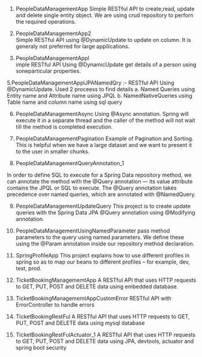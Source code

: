 1. PeopleDataManagementApp 
 Simple RESTful API to create,read, update and delete single entity object. We are using crud repository to perforn the required operations.

2. PeopleDataManagementApp2  
 Simple RESTful  API using @DynamicUpdate to update on column. It is generaly not preferred for large appilications.

4. PeopleDataManagementAppl  
 imple RESTful API Using @DynamicUpdate get details of a person using soneparticular properties.

 5.PeopleDataManagementApplJPANamedQry :-
  RESTful API Using @DynamicUpdate. Used 2 proceess to find details 
   a. Named Queries using Entity name and Attribute name using JPQL
   b. NamedNativeQueries using Table name and column name using sql query

6. PeopleDataManagementAsync
 Using  @Async annotation. Spring will execute it in a separate thread and the caller of the method will not wait till the method is 
completed execution.

7. PeopleDataManagementPagination
Example of Pagination and Sorting. This is helpful when we have a large dataset and we want to present it to the user in smaller chunks.

8. PeopleDataManagementQueryAnnotation_1

In order to define SQL to execute for a Spring Data repository method, we can annotate the method with the @Query annotation  — its value attribute contains the JPQL or SQL to execute.
The @Query annotation takes precedence over named queries, which are annotated with @NamedQuery.

9. PeopleDataManagementUpdateQuery
This project is to  create update queries with the Spring Data JPA @Query annotation using @Modifying annotation.

10. PeopleDataManagementUsingNamedParameter
pass method parameters to the query using named parameters. We define these using the @Param annotation inside our repository method declaration.

11. SpringProfileApp 
This project explains how to use different profiles in spring so as to map our beans to different profiles – for example, dev, test, prod.

12. TicketBookingManagememtApp
A RESTful API that uses HTTP requests to GET, PUT, POST and DELETE data using embedded database.

13. TicketBookingManagememtAppCustomError
RESTful API with  ErrorController to handle errors

14. TicketBookingRestFul 
A RESTful API that uses HTTP requests to GET, PUT, POST and DELETE data using mysql database

15. TicketBookingRestFulActuator_1
A RESTful API that uses HTTP requests to GET, PUT, POST and DELETE data using JPA, devtools, actuator and spring boot security


